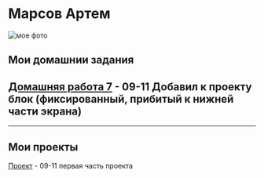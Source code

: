 # Марсов Артем  
![мое фото](fobos78.github.io/my_foto.jpg "мое фото")  
## Мои домашнии задания  
[Домашняя работа 7](fobos78.github.io/homework/ "Моя домашка") - 09-11 Добавил к проекту блок (фиксированный, прибитый к нижней части экрана)  
-------------
-------------
## Мои проекты  
[Проект](fobos78.github.io/project1/ "проект") - 09-11 первая часть проекта
